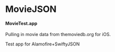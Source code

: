 # MovieJSON



<h4>MovieTest.app</h4>

<p>Pulling in movie data from themoviedb.org for iOS.</p>
<p>Test app for Alamofire+SwiftyJSON</p>
